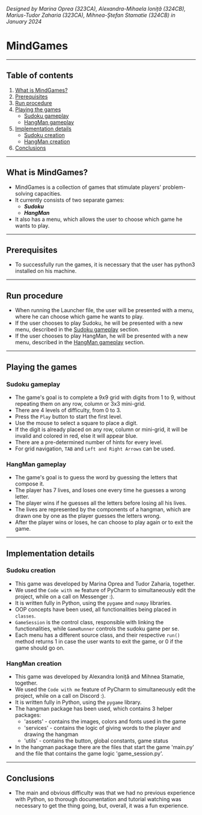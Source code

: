 *Designed by Marina Oprea (323CA), Alexandra-Mihaela Ioniță (324CB), Marius-Tudor Zaharia (323CA),
Mihnea-Ștefan Stamatie (324CB) in January 2024*

# MindGames

---

## Table of contents
1. [What is MindGames?](#what-is-mindgames)
2. [Prerequisites](#prerequisites)
3. [Run procedure](#run-procedure)
4. [Playing the games](#playing-the-games)
    * [Sudoku gameplay](#sudoku-gameplay)
    * [HangMan gameplay](#hangman-gameplay)
5. [Implementation details](#implementation-details)
    * [Sudoku creation](#sudoku-creation)
    * [HangMan creation](#hangman-creation)
6. [Conclusions](#conclusions)

---

## What is MindGames?
* MindGames is a collection of games that stimulate players' problem-solving
capacities.
* It currently consists of two separate games:
  * ***Sudoku***
  * ***HangMan***
* It also has a menu, which allows the user to choose which game he wants to
play.

---

## Prerequisites
* To successfully run the games, it is necessary that the user has python3
installed on his machine.

---

## Run procedure
* When running the Launcher file, the user will be presented with a menu,
where he can choose which game he wants to play.
* If the user chooses to play Sudoku, he will be presented with a new menu,
described in the [Sudoku gameplay](#sudoku-gameplay) section.
* If the user chooses to play HangMan, he will be presented with a new menu,
described in the [HangMan gameplay](#hangman-gameplay) section.

---

## Playing the games
### Sudoku gameplay
* The game's goal is to complete a 9x9 grid with digits from 1 to 9, without
repeating them on any row, column or 3x3 mini-grid.
* There are 4 levels of difficulty, from 0 to 3.
* Press the `Play` button to start the first level.
* Use the mouse to select a square to place a digit.
* If the digit is already placed on any row, column or mini-grid, it will be
invalid and colored in red, else it will appear blue.
* There are a pre-determined number of hints for every level.
* For grid navigation, `TAB` and `Left and Right Arrows` can be used.

### HangMan gameplay
* The game's goal is to guess the word by guessing the letters that compose it.
* The player has 7 lives, and loses one every time he guesses a wrong letter.
* The player wins if he guesses all the letters before losing all his lives.
* The lives are represented by the components of a hangman, which are drawn one
by one as the player guesses the letters wrong.
* After the player wins or loses, he can choose to play again or to exit the game.

---

## Implementation details
### Sudoku creation
* This game was developed by Marina Oprea and Tudor Zaharia, together.
* We used the `Code with me` feature of PyCharm to simultaneously edit the
project, while on a call on Messenger :).
* It is written fully in Python, using the `pygame` and `numpy` libraries.
* OOP concepts have been used, all functionalities being placed in `classes`.
* `GameSession` is the control class, responsible with linking the
functionalities, while `GameRunner` controls the sudoku game per se.
* Each menu has a different source class, and their respective `run()` method
returns 1 in case the user wants to exit the game, or 0 if the game should
go on.

### HangMan creation
* This game was developed by Alexandra Ioniță and Mihnea Stamatie, together.
* We used the `Code with me` feature of PyCharm to simultaneously edit the
project, while on a call on Discord :).
* It is written fully in Python, using the `pygame` library.
* The hangman package has been used, which contains 3 helper packages:
  * 'assets' - contains the images, colors and fonts used in the game
  * 'services' - contains the logic of giving words to the player and
  drawing the hangman
  * 'utils' - contains the button, global constants, game status
* In the hangman package there are the files that start the game 'main.py' and
the file that contains the game logic 'game_session.py'.

---

## Conclusions
* The main and obvious difficulty was that we had no previous experience with
Python, so thorough documentation and tutorial watching was necessary to get
the thing going, but, overall, it was a fun experience.
